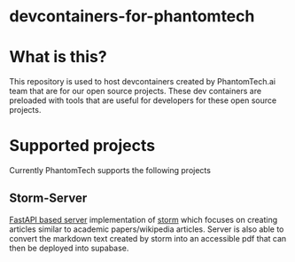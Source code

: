 # devcontainers-for-phantomtech

# What is this?
This repository is used to host devcontainers created by PhantomTech.ai team that are for our open source projects. 
These dev containers are preloaded with tools that are useful for developers for these open source projects.

# Supported projects
Currently PhantomTech supports the following projects
## Storm-Server
[FastAPI based server](https://github.com/orgs/PhantomTechTeam/repositories) implementation of [storm](https://github.com/stanford-oval/storm) which focuses on creating  articles similar to academic papers/wikipedia articles. 
Server is also able to convert the markdown text created by storm into an accessible pdf that can then be deployed into supabase.
